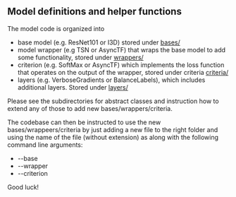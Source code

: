 ## Model definitions and helper functions

The model code is organized into
* base model (e.g. ResNet101 or I3D) stored under [bases/](bases/)
* model wrapper (e.g TSN or AsyncTF) that wraps the base model to add some functionality, stored under [wrappers/](wrappers/)
* criterion (e.g. SoftMax or AsyncTF) which implements the loss function that operates on the output of the wrapper, stored under criteria [criteria/](criteria/)
* layers (e.g. VerboseGradients or BalanceLabels), which includes additional layers. Stored under [layers/](layers/)

Please see the subdirectories for abstract classes and instruction how to extend any of those to add new bases/wrappers/criteria.

The codebase can then be instructed to use the new bases/wrappeers/criteria by just adding a new file to the right folder and using the name of the file (without extension) as along with the following command line arguments:

* --base
* --wrapper
* --criterion

Good luck!
